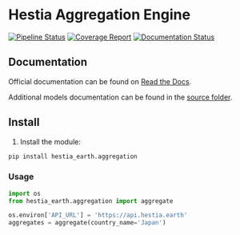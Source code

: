 # Hestia Aggregation Engine

[![Pipeline Status](https://gitlab.com/hestia-earth/hestia-aggregation-engine/badges/master/pipeline.svg)](https://gitlab.com/hestia-earth/hestia-aggregation-engine/commits/master)
[![Coverage Report](https://gitlab.com/hestia-earth/hestia-aggregation-engine/badges/master/coverage.svg)](https://gitlab.com/hestia-earth/hestia-aggregation-engine/commits/master)
[![Documentation Status](https://readthedocs.org/projects/hestia-aggregation-engine/badge/?version=latest)](https://hestia-aggregation-engine.readthedocs.io/en/latest/?badge=latest)

## Documentation

Official documentation can be found on [Read the Docs](https://hestia-aggregation-engine.readthedocs.io/en/latest/index.html).

Additional models documentation can be found in the [source folder](./hestia_earth/aggregation).

## Install

1. Install the module:
```bash
pip install hestia_earth.aggregation
```

### Usage

```python
import os
from hestia_earth.aggregation import aggregate

os.environ['API_URL'] = 'https://api.hestia.earth'
aggregates = aggregate(country_name='Japan')
```
